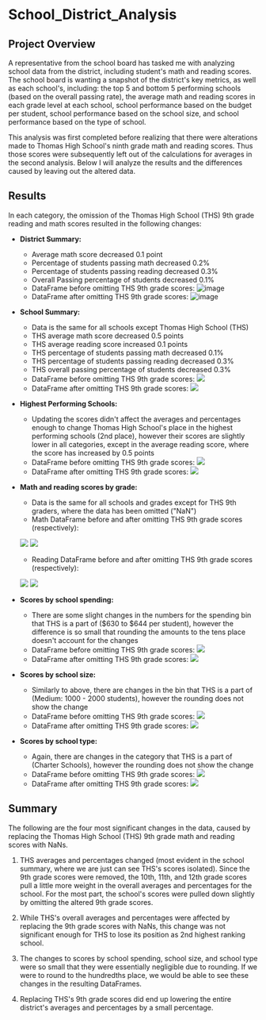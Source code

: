 # School_District_Analysis

## Project Overview
A representative from the school board has tasked me with analyzing school data from the district, including student's math and reading scores. The school board is wanting a snapshot of the district's key metrics, as well as each school's, including: the top 5 and bottom 5 performing schools (based on the overall passing rate), the average math and reading scores in each grade level at each school, school performance based on the budget per student, school performance based on the school size, and school performance based on the type of school.

This analysis was first completed before realizing that there were alterations made to Thomas High School's ninth grade math and reading scores. Thus those scores were subsequently left out of the calculations for averages in the second analysis. Below I will analyze the results and the differences caused by leaving out the altered data.

## Results

In each category, the omission of the Thomas High School (THS) 9th grade reading and math scores resulted in the following changes:

- **District Summary:**
	- Average math score decreased 0.1 point
	- Percentage of students passing math decreased 0.2%
	- Percentage of students passing reading decreased 0.3%
	- Overall Passing percentage of students decreased 0.1%
	- DataFrame before omitting THS 9th grade scores:
  ![image](Resources/District_Summary.png)
	- DataFrame after omitting THS 9th grade scores:
  ![image](Resources/District_Summary_THS.png)


- **School Summary:**
	- Data is the same for all schools except Thomas High School (THS)
	- THS average math score decreased 0.5 points
	- THS average reading score increased 0.1 points
	- THS percentage of students passing math decreased 0.1%
	- THS percentage of students passing reading decreased 0.3%
	- THS overall passing percentage of students decreased 0.3%
	- DataFrame before omitting THS 9th grade scores:
  ![](Resources/School_Summary.png)
	- DataFrame after omitting THS 9th grade scores:
  ![](Resources/School_Summary_THS.png)


- **Highest Performing Schools:**
	- Updating the scores didn't affect the averages and percentages enough to change Thomas High School's place in the highest performing schools (2nd place), however their scores are slightly lower in all categories, except in the average reading score, where the score has increased by 0.5 points
	- DataFrame before omitting THS 9th grade scores:
  ![](Resources/Highest_Performing.png)
	- DataFrame after omitting THS 9th grade scores:
  ![](Resources/Highest_Performing_THS.png)


- **Math and reading scores by grade:**
	- Data is the same for all schools and grades except for THS 9th graders, where the data has been omitted ("NaN")
	- Math DataFrame before and after omitting THS 9th grade scores (respectively):

  ![](Resources/Math_by_Grade.png)
  ![](Resources/Math_by_Grade_THS.png)

	- Reading DataFrame before and after omitting THS 9th grade scores (respectively):

  ![](Resources/Reading_by_Grade.png)
  ![](Resources/Reading_by_Grade_THS.png)


- **Scores by school spending:**
	- There are some slight changes in the numbers for the spending bin that THS is a part of ($630 to $644 per student), however the difference is so small that rounding the amounts to the tens place doesn't account for the changes
	- DataFrame before omitting THS 9th grade scores:
  ![](Resources/Scores_by_Spending.png)
	- DataFrame after omitting THS 9th grade scores:
  ![](Resources/Scores_by_Spending_THS.png)


- **Scores by school size:**
	- Similarly to above, there are changes in the bin that THS is a part of (Medium: 1000 - 2000 students), however the rounding does not show the change
	- DataFrame before omitting THS 9th grade scores:
  ![](Resources/Scores_by_Size.png)
	- DataFrame after omitting THS 9th grade scores:
  ![](Resources/Scores_by_Size_THS.png)


- **Scores by school type:**
	- Again, there are changes in the category that THS is a part of (Charter Schools), however the rounding does not show the change
	- DataFrame before omitting THS 9th grade scores:
  ![](Resources/Scores_by_District.png)
	- DataFrame after omitting THS 9th grade scores:
  ![](Resources/Scores_by_District_THS.png)


## Summary

The following are the four most significant changes in the data, caused by replacing the Thomas High School (THS) 9th grade math and reading scores with NaNs.

1. THS averages and percentages changed (most evident in the school summary, where we are just can see THS's scores isolated). Since the 9th grade scores were removed, the 10th, 11th, and 12th grade scores pull a little more weight in the overall averages and percentages for the school. For the most part, the school's scores were pulled down slightly by omitting the altered 9th grade scores.

2. While THS's overall averages and percentages were affected by replacing the 9th grade scores with NaNs, this change was not significant enough for THS to lose its position as 2nd highest ranking school.

3. The changes to scores by school spending, school size, and school type were so small that they were essentially negligible due to rounding. If we were to round to the hundredths place, we would be able to see these changes in the resulting DataFrames.

4. Replacing THS's 9th grade scores did end up lowering the entire district's averages and percentages by a small percentage.
